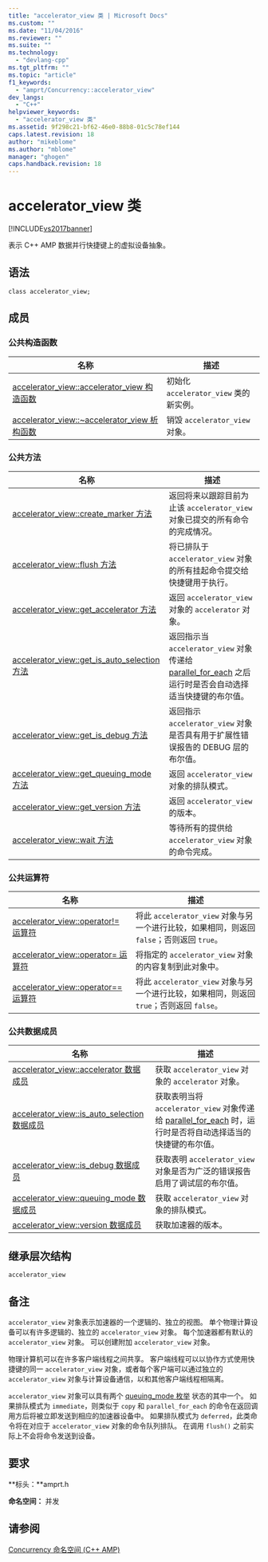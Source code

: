 ```yaml
---
title: "accelerator_view 类 | Microsoft Docs"
ms.custom: ""
ms.date: "11/04/2016"
ms.reviewer: ""
ms.suite: ""
ms.technology: 
  - "devlang-cpp"
ms.tgt_pltfrm: ""
ms.topic: "article"
f1_keywords: 
  - "amprt/Concurrency::accelerator_view"
dev_langs: 
  - "C++"
helpviewer_keywords: 
  - "accelerator_view 类"
ms.assetid: 9f298c21-bf62-46e0-88b8-01c5c78ef144
caps.latest.revision: 18
author: "mikeblome"
ms.author: "mblome"
manager: "ghogen"
caps.handback.revision: 18
---
```

# accelerator_view 类
[!INCLUDE[vs2017banner](../../../assembler/inline/includes/vs2017banner.md)]

表示 C\+\+ AMP 数据并行快捷键上的虚拟设备抽象。  
  
## 语法  
  
```  
class accelerator_view;  
```  
  
## 成员  
  
### 公共构造函数  
  
|名称|描述|  
|--------|--------|  
|[accelerator\_view::accelerator\_view 构造函数](../Topic/accelerator_view::accelerator_view%20Constructor.md)|初始化 `accelerator_view` 类的新实例。|  
|[accelerator\_view::~accelerator\_view 析构函数](../Topic/accelerator_view::~accelerator_view%20Destructor.md)|销毁 `accelerator_view` 对象。|  
  
### 公共方法  
  
|名称|描述|  
|--------|--------|  
|[accelerator\_view::create\_marker 方法](../Topic/accelerator_view::create_marker%20Method.md)|返回将来以跟踪目前为止该 `accelerator_view` 对象已提交的所有命令的完成情况。|  
|[accelerator\_view::flush 方法](../Topic/accelerator_view::flush%20Method.md)|将已排队于 `accelerator_view` 对象的所有挂起命令提交给快捷键用于执行。|  
|[accelerator\_view::get\_accelerator 方法](../Topic/accelerator_view::get_accelerator%20Method.md)|返回 `accelerator_view` 对象的 `accelerator` 对象。|  
|[accelerator\_view::get\_is\_auto\_selection 方法](../Topic/accelerator_view::get_is_auto_selection%20Method.md)|返回指示当 `accelerator_view` 对象传递给 [parallel\_for\_each](../Topic/parallel_for_each%20Function%20\(C++%20AMP\).md) 之后运行时是否会自动选择适当快捷键的布尔值。|  
|[accelerator\_view::get\_is\_debug 方法](../Topic/accelerator_view::get_is_debug%20Method.md)|返回指示 `accelerator_view` 对象是否具有用于扩展性错误报告的 DEBUG 层的布尔值。|  
|[accelerator\_view::get\_queuing\_mode 方法](../Topic/accelerator_view::get_queuing_mode%20Method.md)|返回 `accelerator_view` 对象的排队模式。|  
|[accelerator\_view::get\_version 方法](../Topic/accelerator_view::get_version%20Method.md)|返回 `accelerator_view` 的版本。|  
|[accelerator\_view::wait 方法](../Topic/accelerator_view::wait%20Method.md)|等待所有的提供给 `accelerator_view` 对象的命令完成。|  
  
### 公共运算符  
  
|名称|描述|  
|--------|--------|  
|[accelerator\_view::operator\!\= 运算符](../Topic/accelerator_view::operator!=%20Operator.md)|将此 `accelerator_view` 对象与另一个进行比较，如果相同，则返回 `false`；否则返回 `true`。|  
|[accelerator\_view::operator\= 运算符](../Topic/accelerator_view::operator=%20Operator.md)|将指定的 `accelerator_view` 对象的内容复制到此对象中。|  
|[accelerator\_view::operator\=\= 运算符](../Topic/accelerator_view::operator==%20Operator.md)|将此 `accelerator_view` 对象与另一个进行比较，如果相同，则返回 `true`；否则返回 `false`。|  
  
### 公共数据成员  
  
|名称|描述|  
|--------|--------|  
|[accelerator\_view::accelerator 数据成员](../Topic/accelerator_view::accelerator%20Data%20Member.md)|获取 `accelerator_view` 对象的 `accelerator` 对象。|  
|[accelerator\_view::is\_auto\_selection 数据成员](../Topic/accelerator_view::is_auto_selection%20Data%20Member.md)|获取表明当将 `accelerator_view` 对象传递给 [parallel\_for\_each](../Topic/parallel_for_each%20Function%20\(C++%20AMP\).md) 时，运行时是否将自动选择适当的快捷键的布尔值。|  
|[accelerator\_view::is\_debug 数据成员](../Topic/accelerator_view::is_debug%20Data%20Member.md)|获取表明 `accelerator_view` 对象是否为广泛的错误报告启用了调试层的布尔值。|  
|[accelerator\_view::queuing\_mode 数据成员](../Topic/accelerator_view::queuing_mode%20Data%20Member.md)|获取 `accelerator_view` 对象的排队模式。|  
|[accelerator\_view::version 数据成员](../Topic/accelerator_view::version%20Data%20Member.md)|获取加速器的版本。|  
  
## 继承层次结构  
 `accelerator_view`  
  
## 备注  
 `accelerator_view` 对象表示加速器的一个逻辑的、独立的视图。  单个物理计算设备可以有许多逻辑的、独立的 `accelerator_view` 对象。  每个加速器都有默认的 `accelerator_view` 对象。  可以创建附加 `accelerator_view` 对象。  
  
 物理计算机可以在许多客户端线程之间共享。  客户端线程可以以协作方式使用快捷键的同一 `accelerator_view` 对象，或者每个客户端可以通过独立的 `accelerator_view` 对象与计算设备通信，以和其他客户端线程相隔离。  
  
 `accelerator_view` 对象可以具有两个 [queuing\_mode 枚举](../../../parallel/amp/reference/queuing-mode-enumeration.md) 状态的其中一个。  如果排队模式为 `immediate`，则类似于 `copy` 和 `parallel_for_each` 的命令在返回调用方后将被立即发送到相应的加速器设备中。  如果排队模式为 `deferred`，此类命令将在对应于 `accelerator_view` 对象的命令队列排队。  在调用 `flush()` 之前实际上不会将命令发送到设备。  
  
## 要求  
 **标头：**amprt.h  
  
 **命名空间：** 并发  
  
## 请参阅  
 [Concurrency 命名空间 \(C\+\+ AMP\)](../../../parallel/amp/reference/concurrency-namespace-cpp-amp.md)